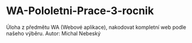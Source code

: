 # WA-Pololetni-Prace-3-rocnik
Úloha z předmětu WA (Webové aplikace), nakodovat kompletní web podle našeho výběru. Autor: Michal Nebeský
